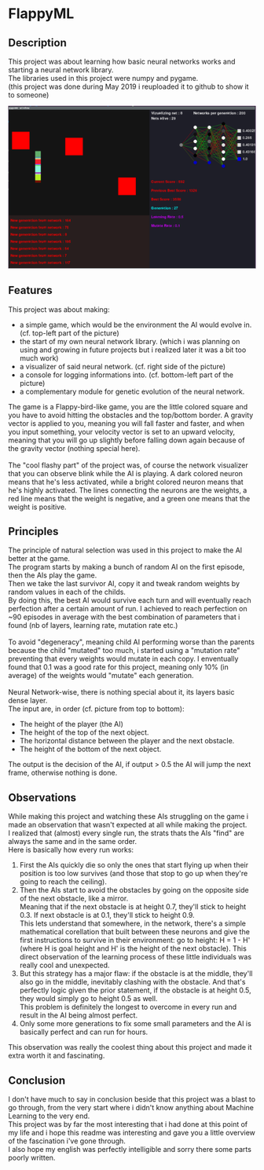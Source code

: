 # FlappyML

## Description

This project was about learning how basic neural networks works and starting a neural network library.\
The libraries used in this project were numpy and pygame.\
(this project was done during May 2019 i reuploaded it to github to show it to someone)

![Image](./images/gif1.gif)

## Features

This project was about making:
* a simple game, which would be the environment the AI would evolve in. (cf. top-left part of the picture)
* the start of my own neural network library. (which i was planning on using and growing in future projects but i realized later it was a bit too much work)
* a visualizer of said neural network. (cf. right side of the picture)
* a console for logging informations into. (cf. bottom-left part of the picture)
* a complementary module for genetic evolution of the neural network.

The game is a Flappy-bird-like game, you are the little colored square and you have to avoid hitting the obstacles and the top/bottom border.
A gravity vector is applied to you, meaning you will fall faster and faster, and when you input something, your velocity vector is set to an upward velocity, meaning that you will go up slightly before falling down again because of the gravity vector (nothing special here).\
\
The "cool flashy part" of the project was, of course the network visualizer that you can observe blink while the AI is playing. A dark colored neuron means that he's less activated, while a bright colored neuron means that he's highly activated. The lines connecting the neurons are the weights, a red line means that the weight is negative, and a green one means that the weight is positive.

## Principles

The principle of natural selection was used in this project to make the AI better at the game.\
The program starts by making a bunch of random AI on the first episode, then the AIs play the game.\
Then we take the last survivor AI, copy it and tweak random weights by random values in each of the childs.\
By doing this, the best AI would survive each turn and will eventually reach perfection after a certain amount of run. I achieved to reach perfection on ~90 episodes in average with the best combination of parameters that i found (nb of layers, learning rate, mutation rate etc.)\
\
To avoid "degeneracy", meaning child AI performing worse than the parents because the child "mutated" too much, i started using a "mutation rate" preventing that every weights would mutate in each copy. I enventually found that 0.1 was a good rate for this project, meaning only 10% (in average) of the weights would "mutate" each generation.\
\
Neural Network-wise, there is nothing special about it, its layers basic dense layer.\
The input are, in order (cf. picture from top to bottom):
* The height of the player (the AI)
* The height of the top of the next object.
* The horizontal distance between the player and the next obstacle.
* The height of the bottom of the next object.

The output is the decision of the AI, if output > 0.5 the AI will jump the next frame, otherwise nothing is done.

## Observations

While making this project and watching these AIs struggling on the game i made an observation that wasn't expected at all while making the project.\
I realized that (almost) every single run, the strats thats the AIs "find" are always the same and in the same order.\
Here is basically how every run works:
1. First the AIs quickly die so only the ones that start flying up when their position is too low survives (and those that stop to go up when they're going to reach the ceiling).
2. Then the AIs start to avoid the obstacles by going on the opposite side of the next obstacle, like a mirror.\
Meaning that if the next obstacle is at height 0.7, they'll stick to height 0.3. If next obstacle is at 0.1, they'll stick to height 0.9.\
This lets understand that somewhere, in the network, there's a simple mathematical corellation that built between these neurons and give the first instructions to survive in their environment: go to height: H = 1 - H' (where H is goal height and H' is the height of the next obstacle). This direct observation of the learning process of these little individuals was really cool and unexpected.
3. But this strategy has a major flaw: if the obstacle is at the middle, they'll also go in the middle, inevitably clashing with the obstacle. And that's perfectly logic given the prior statement, if the obstacle is at height 0.5, they would simply go to height 0.5 as well.\
This problem is definitely the longest to overcome in every run and result in the AI being almost perfect.
4. Only some more generations to fix some small parameters and the AI is basically perfect and can run for hours.

This observation was really the coolest thing about this project and made it extra worth it and fascinating.

## Conclusion

I don't have much to say in conclusion beside that this project was a blast to go through, from the very start where i didn't know anything about Machine Learning to the very end.\
This project was by far the most interesting that i had done at this point of my life and i hope this readme was interesting and gave you a little overview of the fascination i've gone through.\
I also hope my english was perfectly intelligible and sorry there some parts poorly written.
